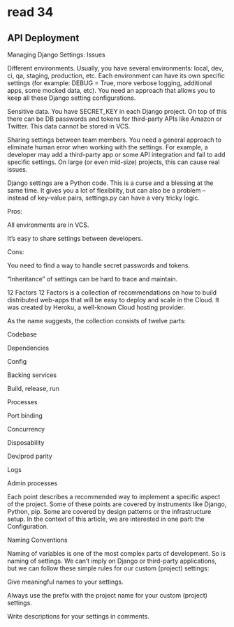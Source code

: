 # read 34
## API Deployment

Managing Django Settings: Issues

Different environments. Usually, you have several environments: local, dev, ci, qa, staging, production, etc. Each environment can have its own specific settings (for example: DEBUG = True, more verbose logging, additional apps, some mocked data, etc). You need an approach that allows you to keep all these Django setting configurations.

Sensitive data. You have SECRET_KEY in each Django project. On top of this there can be DB passwords and tokens for third-party APIs like Amazon or Twitter. This data cannot be stored in VCS.

Sharing settings between team members. You need a general approach to eliminate human error when working with the settings. For example, a developer may add a third-party app or some API integration and fail to add specific settings. On large (or even mid-size) projects, this can cause real issues.

Django settings are a Python code. This is a curse and a blessing at the same time. It gives you a lot of flexibility, but can also be a problem – instead of key-value pairs, settings.py can have a very tricky logic.

Pros:

All environments are in VCS.

It’s easy to share settings between developers.

Cons:

You need to find a way to handle secret passwords and tokens.

“Inheritance” of settings can be hard to trace and maintain.

12 Factors
12 Factors is a collection of recommendations on how to build distributed web-apps that will be easy to deploy and scale in the Cloud. It was created by Heroku, a well-known Cloud hosting provider.

As the name suggests, the collection consists of twelve parts:

Codebase

Dependencies

Config

Backing services

Build, release, run

Processes

Port binding

Concurrency

Disposability

Dev/prod parity

Logs

Admin processes

Each point describes a recommended way to implement a specific aspect of the project. Some of these points are covered by instruments like Django, Python, pip. Some are covered by design patterns or the infrastructure setup. In the context of this article, we are interested in one part: the Configuration.

Naming Conventions

Naming of variables is one of the most complex parts of development. So is naming of settings. We can’t imply on Django or third-party applications, but we can follow these simple rules for our custom (project) settings:

Give meaningful names to your settings.

Always use the prefix with the project name for your custom (project) settings.

Write descriptions for your settings in comments.

